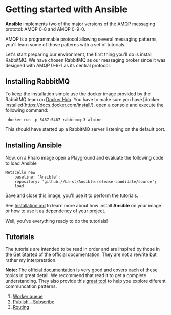 # Getting started with Ansible

**Ansible** implements two of the major versions of the [AMQP](http://www.amqp.org) messaging prototol: AMQP 0-8 and AMQP 0-9-0.

AMQP is a programmable protocol allowing several messaging patterns, you'll learn some of those patterns with a set of tutorials.

Let's start preparing our environment, the first thing you'll do is install RabbitMQ. We have chosen RabbitMQ as our messaging broker since it was designed with AMQP 0-9-1 as its central protocol.

## Installing RabbitMQ

To keep the installation simple use the docker image provided by the RabbitMQ team on [Docker Hub](https://hub.docker.com/_/rabbitmq). You have to make sure you have [docker installed(https://docs.docker.com/install/), open a console and execute the following command:

` docker run -p 5467:5467 rabbitmq:3-alpine`

This should have started up a RabbitMQ server listening on the default port.

## Installing Ansible

Now, on a Pharo image open a Playground and evaluate the following code to load Ansible

```smalltalk
Metacello new
	baseline: 'Ansible';
	repository: 'github://ba-st/Ansible:release-candidate/source';
	load.
```

Save and close this image, you'll use it to perform the tutorials. 

See [Installation.md](Installation.md) to learn more about how install **Ansible** on your image or how to use it as dependency of your project.

Well, you've everything ready to do the tutorials!

## Tutorials

The tutorials are intended to be read in order and are inspired by those in the [Get Started](https://www.rabbitmq.com/getstarted.html) of the official documentation. They are not a rewrite but rather my interpretation. 

**Note:** The [official documentation](https://www.rabbitmq.com/documentation.html) is very good and covers each of these topics in great detail. We recommend that read it to get a complete understanding. They also provide this [great tool](http://tryrabbitmq.com) to help you explore diferent communcation patterns.

1. [Worker queue](WorkerQueue.md)
2. [Publish - Subscribe](PublishSubscribe.md)
3. [Routing](Routing.md)

